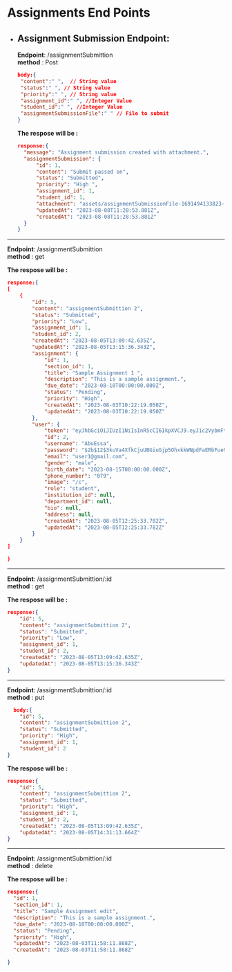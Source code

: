 # Assignments End Points

- ## Assignment Submission Endpoint:

  **Endpoint**: /assignmentSubmittion  
   **method** : Post

  ```JSON
  body:{
   "content":" ",  // String value
   "status":" ", // String value
   "priority":" ", // String value
   "assignment_id":" ", //Integer Value
   "student_id":" ", //Integer Value
   "assignmentSubmissionFile":" " // File to submit
  }
  ```

  **The respose will be :**

  ```JSON
  response:{
    "message": "Assignment submission created with attachment.",
    "assignmentSubmission": {
        "id": 1,
        "content": "Submit passed on",
        "status": "Submitted",
        "priority": "High ",
        "assignment_id": 1,
        "student_id": 1,
        "attachment": "assets/assignmentSubmissionFile-1691494133823-541095121.png",
        "updatedAt": "2023-08-08T11:28:53.881Z",
        "createdAt": "2023-08-08T11:28:53.881Z"
    }
  }
  ```

---

**Endpoint**: /assignmentSubmittion<br>
**method** : get

**The respose will be :**

```JSON
response:{
[
    {
        "id": 5,
        "content": "assignmentSubmittion 2",
        "status": "Submitted",
        "priority": "Low",
        "assignment_id": 1,
        "student_id": 2,
        "createdAt": "2023-08-05T13:09:42.635Z",
        "updatedAt": "2023-08-05T13:15:36.343Z",
        "assignment": {
            "id": 1,
            "section_id": 1,
            "title": "Sample Assignment 1 ",
            "description": "This is a sample assignment.",
            "due_date": "2023-08-10T00:00:00.000Z",
            "status": "Pending",
            "priority": "High",
            "createdAt": "2023-08-03T10:22:19.050Z",
            "updatedAt": "2023-08-03T10:22:19.050Z"
        },
        "user": {
            "token": "eyJhbGciOiJIUzI1NiIsInR5cCI6IkpXVCJ9.eyJ1c2VybmFtZSI6IkFidUVzc2EiLCJpYXQiOjE2OTEyNDU3Njl9.ZJD1NDfSp7y2EwlxbVjH4FFMUX1Z-CGOn51S0GidP7I",
            "id": 2,
            "username": "AbuEssa",
            "password": "$2b$12$3kuVa4XfkCjuUBGiuGjp5OhxkkWNpdFaERbFue9eUbtjDYMNO9XWa",
            "email": "user1@gmail.com",
            "gender": "male",
            "birth_date": "2023-08-15T00:00:00.000Z",
            "phone_number": "079",
            "image": "/c",
            "role": "student",
            "institution_id": null,
            "department_id": null,
            "bio": null,
            "address": null,
            "createdAt": "2023-08-05T12:25:33.782Z",
            "updatedAt": "2023-08-05T12:25:33.782Z"
        }
    }
]

}
```

---

**Endpoint**: /assignmentSubmittion/:id<br>
**method** : get

**The respose will be :**

```JSON
response:{
    "id": 5,
    "content": "assignmentSubmittion 2",
    "status": "Submitted",
    "priority": "Low",
    "assignment_id": 1,
    "student_id": 2,
    "createdAt": "2023-08-05T13:09:42.635Z",
    "updatedAt": "2023-08-05T13:15:36.343Z"
}
```

---

**Endpoint**: /assignmentSubmittion/:id<br>
**method** : put

```JSON
  body:{
    "id": 5,
    "content": "assignmentSubmittion 2",
    "status": "Submitted",
    "priority": "High",
    "assignment_id": 1,
    "student_id": 2
}
```

**The respose will be :**

```JSON
response:{
    "id": 5,
    "content": "assignmentSubmittion 2",
    "status": "Submitted",
    "priority": "High",
    "assignment_id": 1,
    "student_id": 2,
    "createdAt": "2023-08-05T13:09:42.635Z",
    "updatedAt": "2023-08-05T14:31:13.664Z"
}
```

---

**Endpoint**: /assignmentSubmittion/:id<br>
**method** : delete

**The respose will be :**

```JSON
response:{
  "id": 1,
  "section_id": 1,
  "title": "Sample Assignment edit",
  "description": "This is a sample assignment.",
  "due_date": "2023-08-10T00:00:00.000Z",
  "status": "Pending",
  "priority": "High",
  "updatedAt": "2023-08-03T11:58:11.868Z",
  "createdAt": "2023-08-03T11:58:11.868Z"

}
```
